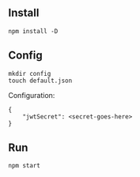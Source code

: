 ## Install

```
npm install -D
```

## Config

```
mkdir config 
touch default.json
```

Configuration:
```
{
    "jwtSecret": <secret-goes-here>
}
```

## Run

```
npm start
```
